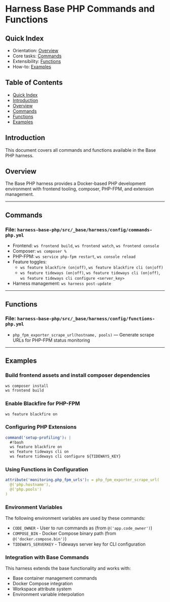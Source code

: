 
# Harness Base PHP Commands and Functions

<!-- QUICK-INDEX -->
## Quick Index

- Orientation: [Overview](#overview)
- Core tasks: [Commands](#commands)
- Extensibility: [Functions](#functions)
- How-to: [Examples](#examples)
<!-- /QUICK-INDEX -->

<!-- TOC -->
## Table of Contents

- [Quick Index](#quick-index)
- [Introduction](#introduction)
- [Overview](#overview)
- [Commands](#commands)
- [Functions](#functions)
- [Examples](#examples)

<!-- /TOC -->

## Introduction

This document covers all commands and functions available in the Base PHP
harness.

## Overview

The Base PHP harness provides a Docker-based PHP development environment
with frontend tooling, composer, PHP-FPM, and extension management.

---

## Commands

### File: `harness-base-php/src/_base/harness/config/commands-php.yml`

- Frontend: `ws frontend build`, `ws frontend watch`, `ws frontend console`
- Composer: `ws composer %`
- PHP-FPM: `ws service php-fpm restart`, `ws console reload`
- Feature toggles:
  - `ws feature blackfire (on|off)`, `ws feature blackfire cli (on|off)`
  - `ws feature tideways (on|off)`, `ws feature tideways cli (on|off)`,
    `ws feature tideways cli configure <server_key>`
- Harness management: `ws harness post-update`

---

## Functions

### File: `harness-base-php/src/_base/harness/config/functions-php.yml`

- `php_fpm_exporter_scrape_url(hostname, pools)` — Generate scrape URLs for
  PHP-FPM status monitoring

---

## Examples

### Build frontend assets and install composer dependencies

```bash
ws composer install
ws frontend build
```

### Enable Blackfire for PHP-FPM

```bash
ws feature blackfire on
```

### Configuring PHP Extensions

```yaml
command('setup-profiling'): |
  #!bash
  ws feature blackfire on
  ws feature tideways cli on
  ws feature tideways cli configure ${TIDEWAYS_KEY}
```

### Using Functions in Configuration

```yaml
attribute('monitoring.php_fpm_urls'): = php_fpm_exporter_scrape_url(
  @('php.hostname'),
  @('php.pools')
)
```

### Environment Variables

The following environment variables are used by these commands:

- `CODE_OWNER` - User to run commands as (from `@('app.code_owner')`)
- `COMPOSE_BIN` - Docker Compose binary path (from `@('docker.compose.bin')`)
- `TIDEWAYS_SERVERKEY` - Tideways server key for CLI configuration

### Integration with Base Commands

This harness extends the base functionality and works with:

- Base container management commands
- Docker Compose integration
- Workspace attribute system
- Environment variable interpolation
